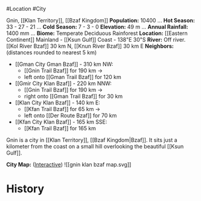 #Location #City 

Gnin, [[Klan Territory]], [[Bzaf Kingdom]]
**Population:** 10400 ... **Hot Season:** 33 - 27 - 21 ... **Cold Season:** 7 - 3 - 0
**Elevation:** 49 m ... **Annual Rainfall:** 1400 mm ... **Biome:** Temperate Deciduous Rainforest
**Location:** [[Eastern Continent]] Mainland - [[Ksun Gulf]] Coast - 138"E 30"S
**River:** Off river. [[Kol River Bzaf]] 30 km N, [[Knun River Bzaf]] 30 km E
**Neighbors:**  (distances rounded to nearest 5 km)
- [[Gman City Gman Bzaf]] - 310 km NW:
	- [[Gnin Trail Bzaf]] for 190 km ->
	- left onto [[Gman Trail Bzaf]] for 120 km
- [[Gmir City Klan Bzaf]] - 220 km NNW:
	- [[Gnin Trail Bzaf]] for 190 km ->
	- right onto [[Gman Trail Bzaf]] for 30 km
- [[Klan City Klan Bzaf]] - 140 km E:
	- [[Kfan Trail Bzaf]] for 65 km ->
	- left onto [[Der Route Bzaf]] for 70 km
- [[Kfan City Klan Bzaf]] - 165 km SSE:
	- [[Kfan Trail Bzaf]] for 165 km

Gnin is a city in [[Klan Territory]], [[Bzaf Kingdom|Bzaf]]. It sits just a kilometer from the coast on a small hill overlooking the beautiful [[Ksun Gulf]]. 

**City Map:** ([Interactive](https://watabou.github.io/city-generator/?name=Gnin&population=10420&size=32&seed=4549369340223&river=0&coast=0&farms=1&citadel=0&urban_castle=0&hub=false&plaza=1&temple=0&walls=0&shantytown=0&gates=-1))
![[gnin klan bzaf map.svg]]

# History
